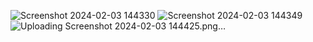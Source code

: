 
![Screenshot 2024-02-03 144330](https://github.com/reema2907/SIH_websiteApplication/assets/112660140/b635aeac-b82a-4633-943c-5afdf2e79a59)
![Screenshot 2024-02-03 144349](https://github.com/reema2907/SIH_websiteApplication/assets/112660140/b6aa1916-177c-4bf6-afe6-f8a8ee2ff112)
![Uploading Screenshot 2024-02-03 144425.png…]()
